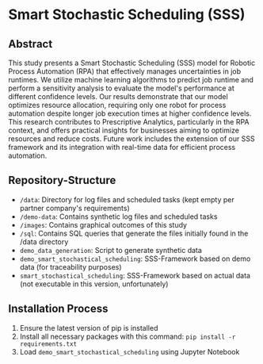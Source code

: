# Smart Stochastic Scheduling (SSS)
## Abstract
This study presents a Smart Stochastic Scheduling (SSS) model for Robotic Process Automation (RPA) that effectively manages uncertainties in job runtimes. We utilize machine learning algorithms to predict job runtime and perform a sensitivity analysis to evaluate the model's performance at different confidence levels. Our results demonstrate that our model optimizes resource allocation, requiring only one robot for process automation despite longer job execution times at higher confidence levels. This research contributes to Prescriptive Analytics, particularly in the RPA context, and offers practical insights for businesses aiming to optimize resources and reduce costs. Future work includes the extension of our SSS framework and its integration with real-time data for efficient process automation.

## Repository-Structure
- `/data`: Directory for log files and scheduled tasks (kept empty per partner company's requirements)
- `/demo-data`: Contains synthetic log files and scheduled tasks
- `/images`: Contains graphical outcomes of this study
- `/sql`: Contains SQL queries that generate the files initially found in the /data directory
- `demo_data_generation`: Script to generate synthetic data
- `demo_smart_stochastical_scheduling`: SSS-Framework based on demo data (for traceability purposes)
- `smart_stochastical_scheduling`: SSS-Framework based on actual data (not executable in this version, unfortunately)

## Installation Process

1. Ensure the latest version of pip is installed
2. Install all necessary packages with this command: `pip install -r requirements.txt`
3. Load `demo_smart_stochastical_scheduling` using Jupyter Notebook